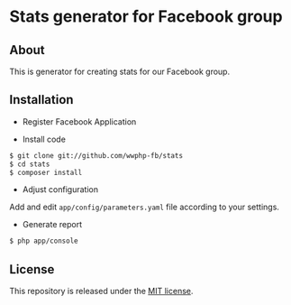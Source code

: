 # Stats generator for Facebook group

## About

This is generator for creating stats for our Facebook group.

## Installation

* Register Facebook Application

* Install code

```bash
$ git clone git://github.com/wwphp-fb/stats
$ cd stats
$ composer install
```

* Adjust configuration

Add and edit `app/config/parameters.yaml` file according to your settings.

* Generate report

```bash
$ php app/console
```

## License

This repository is released under the [MIT license](LICENSE).
